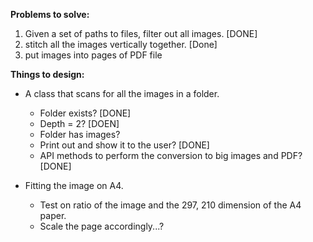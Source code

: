 **Problems to solve:** 

1. Given a set of paths to files, filter out all images. \[DONE\] 
2. stitch all the images vertically together. \[Done\]
3. put images into pages of PDF file 

**Things to design:** 

* A class that scans for all the images in a folder. 
    * Folder exists? \[DONE\]
    * Depth = 2? \[DOEN\]
    * Folder has images?  
    * Print out and show it to the user? \[DONE\] 
    * API methods to perform the conversion to big images and PDF? \[DONE\]
  
* Fitting the image on A4. 
  * Test on ratio of the image and the 297, 210 dimension of the A4 paper.
  * Scale the page accordingly...? 
    



